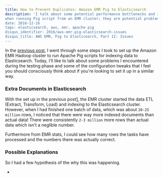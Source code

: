 ```yaml
---
title: How to Prevent Duplicates: Amazon EMR Pig to Elasticsearch
description: 'I talk about some potential performance bottlenecks and issues in a default configuration like the speculative execution
when running Pig script from an EMR cluster; they are potential problems for indexing data into the elasticsearch.''
date: 2016-12-16
tags: elasticsearch, aws, emr, apache pig
disqus_identifier: 2016/aws-emr-pig-elasticsearch-issues
disqus_title: AWS EMR, Pig to Elasticearch, Part II: Issues
---
```


In the [previous post][1], I went through some steps I took to set up the Amazon EMR Hadoop cluster
to run Apache Pig scripts for indexing data to Elasticsearch. Today, I'll like to talk about some
problems I encountered during the testing phase and some of the configuration tweaks that I feel you
should consciously think about if you're looking to set it up in a similar way.

### Extra Documents in Elasticsearch

With the set up in the previous post[1], the EMR cluster started the data ETL (Extract, Transform, Load) and indexing to
the Elasticsearch cluster. However, when I had finished one batch of data, which was about `20-25 million` rows, I
noticed that there were way more indexed documents than actual data! There were consistently `2-3 million` more rows
than actual data which isn't a neglible number.

Furthermore from EMR stats, I could see how many rows the tasks have processed and the numbers there was actually correct.

### Possible Explanations

So I had a few hypothesis of the why this was happening.

-

[1]: https://aranair.github.io/posts/2016/12/14/aws-emr-pig-index-into-elasticsearch/
